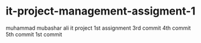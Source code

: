 # it-project-management-assigment-1
muhammad mubashar ali
it project
1st assignment
3rd commit
4th commit
5th commit
1st commit
